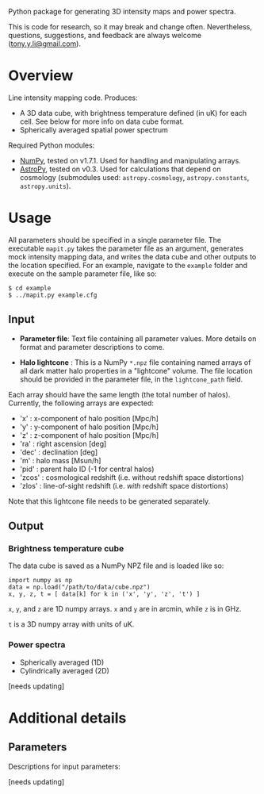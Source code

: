Python package for generating 3D intensity maps and power spectra.

This is code for research, so it may break and change often.  Nevertheless,
questions, suggestions, and feedback are always welcome
([tony.y.li@gmail.com](mailto:tony.y.li@gmail.com)).


# Overview

Line intensity mapping code.  Produces:

- A 3D data cube, with brightness temperature defined (in uK) for each cell.
  See below for more info on data cube format.
- Spherically averaged spatial power spectrum

Required Python modules:

- [NumPy](http://www.numpy.org), tested on v1.7.1.  Used for handling and
  manipulating arrays.
- [AstroPy](http://www.astropy.org), tested on v0.3.  Used for calculations that
  depend on cosmology (submodules used: `astropy.cosmology`,
  `astropy.constants`, `astropy.units`).


# Usage

All parameters should be specified in a single parameter file.  The executable
`mapit.py` takes the parameter file as an argument, generates mock intensity
mapping data, and writes the data cube and other outputs to the location
specified.  For an example, navigate to the `example` folder and execute on the sample parameter file, like so:

```shell
$ cd example
$ ../mapit.py example.cfg
```


## Input

- **Parameter file**: 
Text file containing all parameter values.  More details on format and
parameter descriptions to come.

- **Halo lightcone** :
This is a NumPy `*.npz` file containing named arrays of all dark matter halo
properties in a "lightcone" volume.  The file location should be provided in
the parameter file, in the `lightcone_path` field.

Each array should have the same length (the total number of halos).  Currently,
the following arrays are expected:

- 'x'   : x-component of halo position [Mpc/h]
- 'y'   : y-component of halo position [Mpc/h]
- 'z'   : z-component of halo position [Mpc/h]
- 'ra'  : right ascension [deg]
- 'dec' : declination [deg]
- 'm'   : halo mass [Msun/h]
- 'pid' : parent halo ID (-1 for central halos)
- 'zcos' : cosmological redshift (i.e. without redshift space distortions)
- 'zlos' : line-of-sight redshift (i.e. *with* redshift space distortions)

Note that this lightcone file needs to be generated separately.


## Output

### Brightness temperature cube

The data cube is saved as a NumPy NPZ file and is loaded like so:

```numpy
import numpy as np
data = np.load("/path/to/data/cube.npz")
x, y, z, t = [ data[k] for k in ('x', 'y', 'z', 't') ]
```

`x`, `y`, and `z` are 1D numpy arrays.  `x` and `y` are in arcmin, while `z` is in GHz.

`t` is a 3D numpy array with units of uK.


### Power spectra

- Spherically averaged (1D)
- Cylindrically averaged (2D)

[needs updating]


# Additional details

## Parameters

Descriptions for input parameters:

[needs updating]
